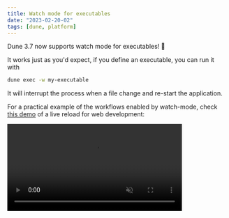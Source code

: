 ```yaml
---
title: Watch mode for executables
date: "2023-02-20-02"
tags: [dune, platform]
---
```


Dune 3.7 now supports watch mode for executables! 🎉

It works just as you'd expect, if you define an executable, you can run it with

```sh
dune exec -w my-executable
```

It will interrupt the process when a file change and re-start the application.

For a practical example of the workflows enabled by watch-mode, check
[this demo](https://github.com/tmattio/dune-watchmode-livereload-demo) of a live
reload for web development:

<video src="https://user-images.githubusercontent.com/6162008/231740987-b2def52a-5369-4288-b895-006795777782.mov" data-canonical-src="https://user-images.githubusercontent.com/6162008/231740987-b2def52a-5369-4288-b895-006795777782.mov" controls="controls" muted="muted" class="d-block rounded-bottom-2 border-top width-fit" style="max-height:640px; min-height: 200px">
</video>